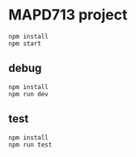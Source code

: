 # MAPD713 project

```
npm install
npm start
```

## debug

```
npm install
npm run dev
```

## test

```
npm install
npm run test
```

